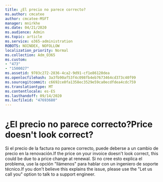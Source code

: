 ```yaml
---
title: ¿El precio no parece correcto?
ms.author: cmcatee
author: cmcatee-MSFT
manager: mnirkhe
ms.date: 04/21/2020
ms.audience: Admin
ms.topic: article
ms.service: o365-administration
ROBOTS: NOINDEX, NOFOLLOW
localization_priority: Normal
ms.collection: Adm_O365
ms.custom:
- "473"
- "1500027"
ms.assetid: 9703c272-2836-4ca2-9d91-cf1e86120dea
ms.openlocfilehash: 3a3fb90af53f4c098fb4eb7673464cd373c40f99
ms.sourcegitcommit: c6692ce0fa1358ec3529e59ca0ecdfdea4cdc759
ms.translationtype: MT
ms.contentlocale: es-ES
ms.lasthandoff: 09/14/2020
ms.locfileid: "47693680"
---
```

# <a name="price-doesnt-look-correct"></a><span data-ttu-id="25805-102">¿El precio no parece correcto?</span><span class="sxs-lookup"><span data-stu-id="25805-102">Price doesn't look correct?</span></span>

<span data-ttu-id="25805-103">Si el precio de la factura no parece correcto, puede deberse a un cambio de precio en la renovación.</span><span class="sxs-lookup"><span data-stu-id="25805-103">If the price on your invoice doesn't look correct, this could be due to a price change at renewal.</span></span> <span data-ttu-id="25805-104">Si no cree esto explica el problema, use la opción "llámenos" para hablar con un ingeniero de soporte técnico.</span><span class="sxs-lookup"><span data-stu-id="25805-104">If you don't believe this explains the issue, please use the "Let us call you" option to talk to a support engineer.</span></span>